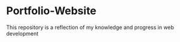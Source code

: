 # Portfolio-Website
This repository is a reflection of my knowledge and progress in web development
